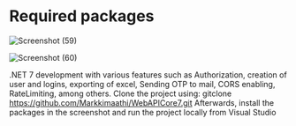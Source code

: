 ﻿# Required packages

![Screenshot (59)](https://github.com/user-attachments/assets/3bd1918b-7abf-4d79-ad06-4655fcc272ed)

![Screenshot (60)](https://github.com/user-attachments/assets/20c65a31-0453-44c7-9a67-41583d228509)

.NET 7 development with various features such as Authorization, creation of user and logins, exporting of excel, Sending OTP to mail, CORS enabling, RateLimiting, among others.
Clone the project using: gitclone https://github.com/Markkimaathi/WebAPICore7.git
Afterwards, install the packages in the screenshot and run the project locally from Visual Studio
